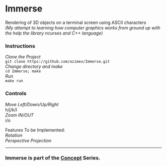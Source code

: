 # Immerse

Rendering of 3D objects on a terminal screen using ASCII characters  
_(My attempt to learning how computer graphics works from ground up with 
the help the library ncurses and C++ language)_

### Instructions
_Clone the Project_  
`git clone https://github.com/azimex/Immerse.git`  
_Change directory and make_  
`cd Immerse; make`  
_Run_  
`make run`  

### Controls  
_Move Left/Down/Up/Right_  
h/j/k/l  
_Zoom IN/OUT_  
i/o  

Features To be Implemented:  
_Rotation_  
_Perspective Projection_

---
### Immerse is part of the [Concept](https://github.com/azimex/Concept) Series.